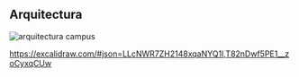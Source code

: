 ## Arquitectura

![arquitectura campus](https://github.com/user-attachments/assets/251199be-21b5-47f3-af47-04c81b938cd2)

https://excalidraw.com/#json=LLcNWR7ZH2148xqaNYQ1l,T82nDwf5PE1__zoCyxqCUw
